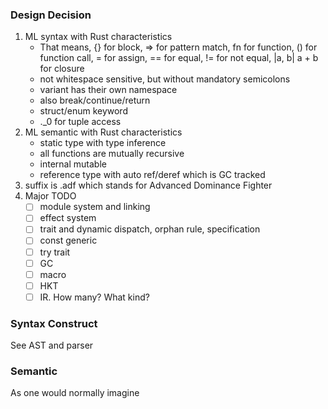 ### Design Decision

1. ML syntax with Rust characteristics
   - That means, {} for block, => for pattern match, fn for function, () for function call, = for assign, == for equal, != for not equal, |a, b| a + b for closure
   - not whitespace sensitive, but without mandatory semicolons
   - variant has their own namespace
   - also break/continue/return
   - struct/enum keyword
   - .\_0 for tuple access
2. ML semantic with Rust characteristics
   - static type with type inference
   - all functions are mutually recursive
   - internal mutable
   - reference type with auto ref/deref which is GC tracked
3. suffix is .adf which stands for Advanced Dominance Fighter
4. Major TODO
   - [ ] module system and linking
   - [ ] effect system
   - [ ] trait and dynamic dispatch, orphan rule, specification
   - [ ] const generic
   - [ ] try trait
   - [ ] GC
   - [ ] macro
   - [ ] HKT
   - [ ] IR. How many? What kind?

### Syntax Construct

See AST and parser

### Semantic

As one would normally imagine
